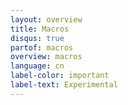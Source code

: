 ```yaml
---
layout: overview
title: Macros
disqus: true
partof: macros
overview: macros
language: cn
label-color: important
label-text: Experimental
---
```

